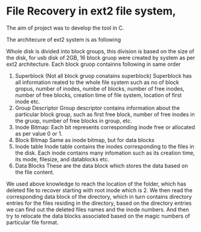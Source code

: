 # File Recovery in ext2 file system,

The aim of project was to develop the tool in C.

The architecure of ext2 system is as following

Whole disk is divided into block groups, this division is based on the size of the disk, for usb disk of 2GB, 16 block gruop were created by system as per ext2 architecture. Each block gruop containns following in same order 

1. Superblock (Not all block gruop conatains superblock)
  Superblock has all information reated to the whole file system such as no of block gropus, number of inodes, numbe of blocks,       number of free inodes, number of free blocks, creation time of file system, location of first inode etc.
2. Group Descriptor
  Group descriptor contains information about the particular block group, such as first free block, number of free inodes in the     gruop, number of free blocks in group, etc.
3. Inode Bitmap:
  Each bit represents corresponding inode free or allocated as per value 0 or 1.
4. Block Bitmap
  Same as inode bitmap, but for data blocks
5. Inode table
  Inode table contains the inodes corresponding to the files in the disk. Each inode contains many infomation such as its creation time, its mode, filesize, and datablocks etc.
6. Data Blocks
  These are the data block which stores the data based on the file content.
  

We used above knowledge to reach the location of the folder, which has deleted file to recover starting with root inode which is 2. We then read the corresponding data block of the directory, which in turn contains directory entries for the files residing in the directory, based on the directory entries we can find out the deleted files names and the inode numbers. And then try to relocate the data blocks associated based on the magic numbers of particular file format.
